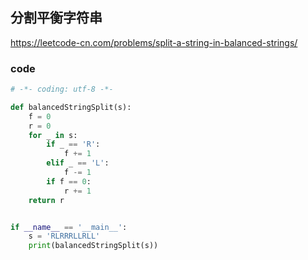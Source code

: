 ## 分割平衡字符串

https://leetcode-cn.com/problems/split-a-string-in-balanced-strings/

### code

```python
# -*- coding: utf-8 -*-

def balancedStringSplit(s):
    f = 0
    r = 0
    for _ in s:
        if _ == 'R':
            f += 1
        elif _ == 'L':
            f -= 1
        if f == 0:
            r += 1
    return r


if __name__ == '__main__':
    s = 'RLRRRLLRLL'
    print(balancedStringSplit(s))
```